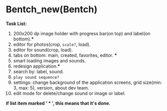 # Bentch_new(Bentch)
**Task List:**
1) 200x200 dp image holder with progress bar(on top) and label(on bottom).**\***
2) editor for photos(crop, `scale?`, load).
3) editor for sound(crop, load).
4) tabs on bottom: main, created, favorites, editor. **\***
5) smart loading images and sounds.
6) redesign application.**\***
7) search by: label, sound.
8) `play sound sequence?`
9) settings: change background of the application screens, grid size(min: 3, max: 5), version, about dev team.
10) edit mode for delete/change sound or image or label.

**if list item marked ' \* ', this means that it's done.**

